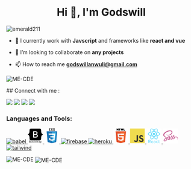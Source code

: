 <h1 align="center">Hi 👋, I'm Godswill</h1>

<p align="left"> <img src="https://komarev.com/ghpvc/?username=emerald211&label=Profile%20views&color=0e75b6&style=flat" alt="emerald211" /> </p>

- 🌱 I currently work with **Javscript** and frameworks like **react and vue**

- 👯 I’m looking to collaborate on **any projects**

- 📫 How to reach me **godswillanwuli@gmail.com**

<p><img align="center" src="https://github-readme-streak-stats.herokuapp.com/?user=ME-CDE&" alt="ME-CDE" /></p>
## Connect with me :

<p>
<a href="https://github.com/ME-CDE"><img src="https://img.shields.io/badge/-ME-CDE-black?logo=github&style=flat-square"></a>
<a href="https://www.linkedin.com/in/godswill-anwuli-7a8b80243/"><img src="https://img.shields.io/badge/-godswill_anwuli-blue?logo=linkedin&style=flat-square"></a>
<a href="https://twitter.com/godswill_anwuli"><img src="https://img.shields.io/badge/-godswill_anwuli-blue?logo=twitter&style=flat-square"/></a>
<a href="mailto:godswillanwuli@gmail.com"><img src="https://img.shields.io/badge/-godswillanwuli@gmail.com-black?logo=gmail&style=flat-square"/></a>
</p>

<h3 align="left">Languages and Tools:</h3>
<p align="left"> <a href="https://babeljs.io/" target="_blank" rel="noreferrer"> <img src="https://www.vectorlogo.zone/logos/babeljs/babeljs-icon.svg" alt="babel" width="40" height="40"/> </a> <a href="https://getbootstrap.com" target="_blank" rel="noreferrer"> <img src="https://raw.githubusercontent.com/devicons/devicon/master/icons/bootstrap/bootstrap-plain-wordmark.svg" alt="bootstrap" width="40" height="40"/> </a> <a href="https://www.w3schools.com/css/" target="_blank" rel="noreferrer"> <img src="https://raw.githubusercontent.com/devicons/devicon/master/icons/css3/css3-original-wordmark.svg" alt="css3" width="40" height="40"/> </a> <a href="https://firebase.google.com/" target="_blank" rel="noreferrer"> <img src="https://www.vectorlogo.zone/logos/firebase/firebase-icon.svg" alt="firebase" width="40" height="40"/> </a> <a href="https://heroku.com" target="_blank" rel="noreferrer"> <img src="https://www.vectorlogo.zone/logos/heroku/heroku-icon.svg" alt="heroku" width="40" height="40"/> </a> <a href="https://www.w3.org/html/" target="_blank" rel="noreferrer"> <img src="https://raw.githubusercontent.com/devicons/devicon/master/icons/html5/html5-original-wordmark.svg" alt="html5" width="40" height="40"/> </a> <a href="https://developer.mozilla.org/en-US/docs/Web/JavaScript" target="_blank" rel="noreferrer"> <img src="https://raw.githubusercontent.com/devicons/devicon/master/icons/javascript/javascript-original.svg" alt="javascript" width="40" height="40"/> </a> <a href="https://reactjs.org/" target="_blank" rel="noreferrer"> <img src="https://raw.githubusercontent.com/devicons/devicon/master/icons/react/react-original-wordmark.svg" alt="react" width="40" height="40"/> </a> <a href="https://sass-lang.com" target="_blank" rel="noreferrer"> <img src="https://raw.githubusercontent.com/devicons/devicon/master/icons/sass/sass-original.svg" alt="sass" width="40" height="40"/> </a> <a href="https://tailwindcss.com/" target="_blank" rel="noreferrer"> <img src="https://www.vectorlogo.zone/logos/tailwindcss/tailwindcss-icon.svg" alt="tailwind" width="40" height="40"/> </a> </p>

<p><img align="left" src="https://github-readme-stats.vercel.app/api/top-langs?username=ME-CDE&show_icons=true&locale=en&layout=compact" alt="ME-CDE" /></p>

<p>&nbsp;<img align="center" src="https://github-readme-stats.vercel.app/api?username=ME-CDE&show_icons=true&locale=en" alt="ME-CDE" /></p>
